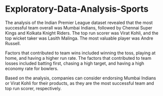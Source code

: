 # Exploratory-Data-Analysis-Sports
The analysis of the Indian Premier League dataset revealed that the most successful team overall was Mumbai Indians, followed by Chennai Super Kings and Kolkata Knight Riders. The top run scorer was Virat Kohli, and the top wicket taker was Lasith Malinga. The most valuable player was Andre Russell.

Factors that contributed to team wins included winning the toss, playing at home, and having a higher run rate. The factors that contributed to team losses included batting first, chasing a high target, and having a high economy rate for bowlers.

Based on the analysis, companies can consider endorsing Mumbai Indians or Virat Kohli for their products, as they are the most successful team and top run scorer, respectively.
